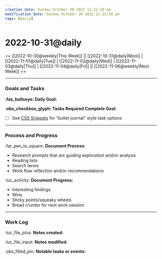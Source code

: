 ```yaml
---
creation date: Sunday October 30 2022 11:21:34 pm
modification date: Sunday October 30 2022 11:21:34 pm
tags: [daily]
---
```


# 2022-10-31@daily
<< [[2022-10-30@weekly|This Week]] || [[2022-10-31@daily|Mon]] | [[2022-11-01@daily|Tue]] | [[2022-11-02@daily|Wed]] | [[2022-11-03@daily|Thu]] | [[2022-11-04@daily|Fri]] || [[2022-11-06@weekly|Next Week]] >>

---
### Goals and Tasks

**:fas_bullseye: Daily Goal:**


**:obs_checkbox_glyph: Tasks Required Complete Goal:** 
- [ ] See [CSS Snippets](02.0%20Getting%20Started.md#CSS%20Snippets) for "bullet journal" style task options 


---
### Process and Progress 

:far_pen_to_square: **Document Process:** 
- Research prompts that are guiding exploration and/or analysis
- Reading lists
- Search terms
- Work flow reflection and/or recommendations

 :luc_activity: **Document Progress:** 
 - Interesting findings
 - Wins
 - Sticky points/squeaky wheels
 - Bread crumbs for next work session

---
### Work Log
:luc_file_plus: **Notes created:** 


:luc_file_input: **Notes modified:** 


:obs_filled_pin: **Notable tasks or events:** 
